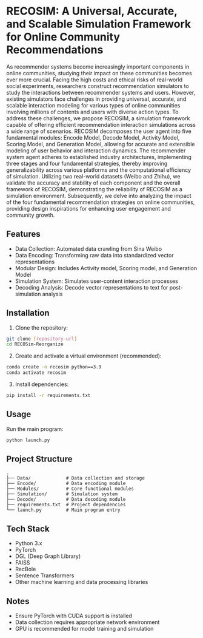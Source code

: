 # RECOSIM: A Universal, Accurate, and Scalable Simulation Framework for Online Community Recommendations

As recommender systems become increasingly important components in online communities, studying their impact on these communities becomes ever more crucial. Facing the high costs and ethical risks of real-world social experiments, researchers construct recommendation simulators to study the interactions between recommender systems and users. However, existing simulators face challenges in providing universal, accurate, and scalable interaction modeling for various types of online communities involving millions of contents and users with diverse action types. To address these challenges, we propose RECOSIM, a simulation framework capable of offering efficient recommendation interaction simulations across a wide range of scenarios. RECOSIM decomposes the user agent into five fundamental modules: Encode Model, Decode Model, Activity Model, Scoring Model, and Generation Model, allowing for accurate and extensible modeling of user behavior and interaction dynamics. The recommender system agent adheres to established industry architectures, implementing three stages and four fundamental strategies, thereby improving generalizability across various platforms and the computational efficiency of simulation. Utilizing two real-world datasets (Weibo and Zhihu), we validate the accuracy and stability of each component and the overall framework of RECOSIM, demonstrating the reliability of RECOSIM as a simulation environment. Subsequently, we delve into analyzing the impact of the four fundamental recommendation strategies on online communities, providing design inspirations for enhancing user engagement and community growth. 

## Features

- Data Collection: Automated data crawling from Sina Weibo
- Data Encoding: Transforming raw data into standardized vector representations
- Modular Design: Includes Activity model, Scoring model, and Generation Model
- Simulation System: Simulates user-content interaction processes
- Decoding Analysis: Decode vector representations to text for post-simulation analysis

## Installation

1. Clone the repository:
```bash
git clone [repository-url]
cd RECOSim-Reorganize
```

2. Create and activate a virtual environment (recommended):
```bash
conda create -n recosim python==3.9
conda activate recosim
```

3. Install dependencies:
```bash
pip install -r requirements.txt
```

## Usage

Run the main program:
```bash
python launch.py
```

## Project Structure

```
.
├── Data/             # Data collection and storage
├── Encode/           # Data encoding module
├── Modules/          # Core functional modules
├── Simulation/       # Simulation system
├── Decode/           # Data decoding module
├── requirements.txt  # Project dependencies
└── launch.py         # Main program entry
```

## Tech Stack

- Python 3.x
- PyTorch
- DGL (Deep Graph Library)
- FAISS
- RecBole
- Sentence Transformers
- Other machine learning and data processing libraries

## Notes

- Ensure PyTorch with CUDA support is installed
- Data collection requires appropriate network environment
- GPU is recommended for model training and simulation
